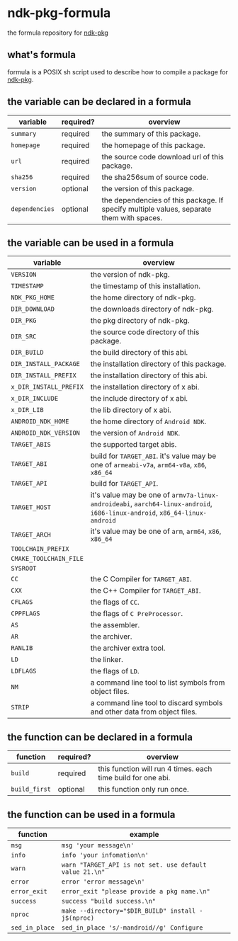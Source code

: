 # ndk-pkg-formula
the formula repository for [ndk-pkg](https://github.com/leleliu008/ndk-pkg)

## what's formula
formula is a POSIX sh script used to describe how to compile a package for [ndk-pkg](https://github.com/leleliu008/ndk-pkg).

## the variable can be declared in a formula
|variable|required?|overview|
|-|-|-|
|`summary`|required|the summary of this package.|
|`homepage`|required|the homepage of this package.|
|`url`|required|the source code download url of this package.|
|`sha256`|required|the sha256sum of source code.|
|`version`|optional|the version of this package.|
|`dependencies`|optional|the dependencies of this package. If specify multiple values, separate them with spaces.|

## the variable can be used in a formula
|variable|overview|
|-|-|
|`VERSION`|the version of ndk-pkg.|
|`TIMESTAMP`|the timestamp of this installation.|
|`NDK_PKG_HOME`|the home directory of ndk-pkg.|
|`DIR_DOWNLOAD`|the downloads directory of ndk-pkg.|
|`DIR_PKG`|the pkg directory of ndk-pkg.|
|`DIR_SRC`|the source code directory of this package.|
|`DIR_BUILD`|the build directory of this abi.|
|`DIR_INSTALL_PACKAGE`|the installation directory of this package.|
|`DIR_INSTALL_PREFIX`|the installation directory of this abi.|
|`x_DIR_INSTALL_PREFIX`|the installation directory of x abi.|
|`x_DIR_INCLUDE`|the include directory of x abi.|
|`x_DIR_LIB`|the lib directory of x abi.|
|`ANDROID_NDK_HOME`|the home directory of `Android NDK`.|
|`ANDROID_NDK_VERSION`|the version of `Android NDK`.|
|`TARGET_ABIS`|the supported target abis.|
|`TARGET_ABI`|build for `TARGET_ABI`. it's value may be one of `armeabi-v7a`, `arm64-v8a`, `x86`, `x86_64`|
|`TARGET_API`|build for `TARGET_API`.|
|`TARGET_HOST`|it's value may be one of `armv7a-linux-androideabi`, `aarch64-linux-android`, `i686-linux-android`, `x86_64-linux-android`|
|`TARGET_ARCH`|it's value may be one of `arm`, `arm64`, `x86`, `x86_64`|
|`TOOLCHAIN_PREFIX`||
|`CMAKE_TOOLCHAIN_FILE`||
|`SYSROOT`||
|`CC`|the C Compiler for `TARGET_ABI`.|
|`CXX`|the C++ Compiler for `TARGET_ABI`.|
|`CFLAGS`|the flags of `CC`.|
|`CPPFLAGS`|the flags of `C PreProcessor`.|
|`AS`|the assembler.|
|`AR`|the archiver.|
|`RANLIB`|the archiver extra tool.|
|`LD`|the linker.|
|`LDFLAGS`|the flags of `LD`.|
|`NM`|a command line tool to list symbols from object files.|
|`STRIP`|a command line tool to discard symbols and other data from object files.|

## the function can be declared in a formula
|function|required?|overview|
|-|-|-|
|`build`|required|this function will run 4 times. each time build for one abi.|
|`build_first`|optional|this function only run once.|

## the function can be used in a formula
|function|example|
|-|-|
|`msg`|`msg 'your message\n'`|
|`info`|`info 'your infomation\n'`|
|`warn`|`warn "TARGET_API is not set. use default value 21.\n"`|
|`error`|`error 'error message\n'`|
|`error_exit`|`error_exit "please provide a pkg name.\n"`|
|`success`|`success "build success.\n"`|
|`nproc`|`make --directory="$DIR_BUILD" install -j$(nproc)`|
|`sed_in_place`|`sed_in_place 's/-mandroid//g' Configure`|

